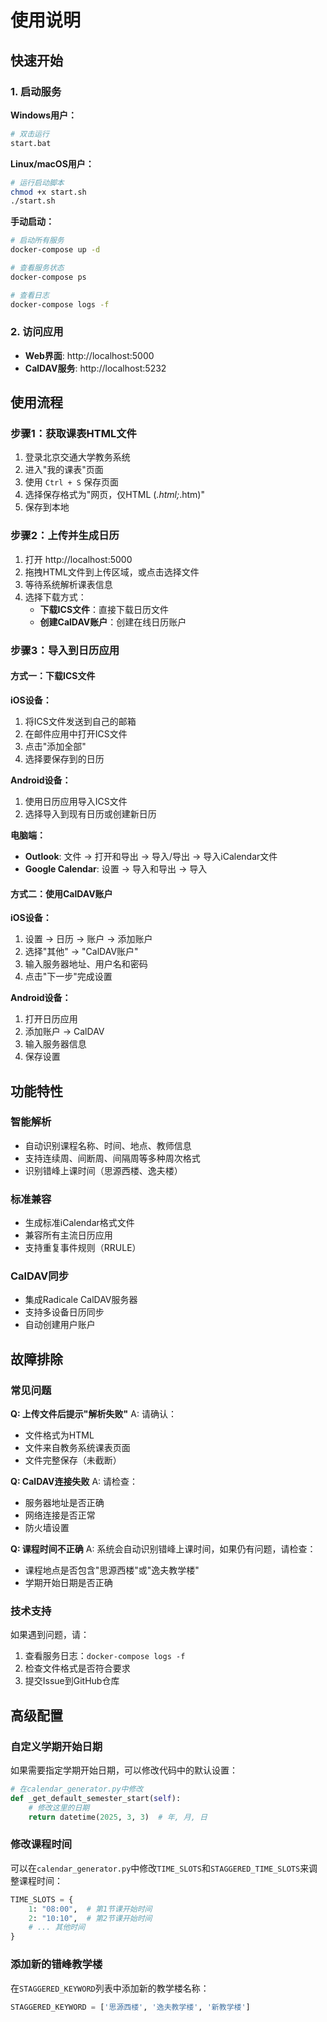 # 使用说明

## 快速开始

### 1. 启动服务

**Windows用户：**
```bash
# 双击运行
start.bat
```

**Linux/macOS用户：**
```bash
# 运行启动脚本
chmod +x start.sh
./start.sh
```

**手动启动：**
```bash
# 启动所有服务
docker-compose up -d

# 查看服务状态
docker-compose ps

# 查看日志
docker-compose logs -f
```

### 2. 访问应用

- **Web界面**: http://localhost:5000
- **CalDAV服务**: http://localhost:5232

## 使用流程

### 步骤1：获取课表HTML文件

1. 登录北京交通大学教务系统
2. 进入"我的课表"页面
3. 使用 `Ctrl + S` 保存页面
4. 选择保存格式为"网页，仅HTML (*.html;*.htm)"
5. 保存到本地

### 步骤2：上传并生成日历

1. 打开 http://localhost:5000
2. 拖拽HTML文件到上传区域，或点击选择文件
3. 等待系统解析课表信息
4. 选择下载方式：
   - **下载ICS文件**：直接下载日历文件
   - **创建CalDAV账户**：创建在线日历账户

### 步骤3：导入到日历应用

#### 方式一：下载ICS文件

**iOS设备：**
1. 将ICS文件发送到自己的邮箱
2. 在邮件应用中打开ICS文件
3. 点击"添加全部"
4. 选择要保存到的日历

**Android设备：**
1. 使用日历应用导入ICS文件
2. 选择导入到现有日历或创建新日历

**电脑端：**
- **Outlook**: 文件 → 打开和导出 → 导入/导出 → 导入iCalendar文件
- **Google Calendar**: 设置 → 导入和导出 → 导入

#### 方式二：使用CalDAV账户

**iOS设备：**
1. 设置 → 日历 → 账户 → 添加账户
2. 选择"其他" → "CalDAV账户"
3. 输入服务器地址、用户名和密码
4. 点击"下一步"完成设置

**Android设备：**
1. 打开日历应用
2. 添加账户 → CalDAV
3. 输入服务器信息
4. 保存设置

## 功能特性

### 智能解析
- 自动识别课程名称、时间、地点、教师信息
- 支持连续周、间断周、间隔周等多种周次格式
- 识别错峰上课时间（思源西楼、逸夫楼）

### 标准兼容
- 生成标准iCalendar格式文件
- 兼容所有主流日历应用
- 支持重复事件规则（RRULE）

### CalDAV同步
- 集成Radicale CalDAV服务器
- 支持多设备日历同步
- 自动创建用户账户

## 故障排除

### 常见问题

**Q: 上传文件后提示"解析失败"**
A: 请确认：
- 文件格式为HTML
- 文件来自教务系统课表页面
- 文件完整保存（未截断）

**Q: CalDAV连接失败**
A: 请检查：
- 服务器地址是否正确
- 网络连接是否正常
- 防火墙设置

**Q: 课程时间不正确**
A: 系统会自动识别错峰上课时间，如果仍有问题，请检查：
- 课程地点是否包含"思源西楼"或"逸夫教学楼"
- 学期开始日期是否正确

### 技术支持

如果遇到问题，请：
1. 查看服务日志：`docker-compose logs -f`
2. 检查文件格式是否符合要求
3. 提交Issue到GitHub仓库

## 高级配置

### 自定义学期开始日期

如果需要指定学期开始日期，可以修改代码中的默认设置：

```python
# 在calendar_generator.py中修改
def _get_default_semester_start(self):
    # 修改这里的日期
    return datetime(2025, 3, 3)  # 年, 月, 日
```

### 修改课程时间

可以在`calendar_generator.py`中修改`TIME_SLOTS`和`STAGGERED_TIME_SLOTS`来调整课程时间：

```python
TIME_SLOTS = {
    1: "08:00",  # 第1节课开始时间
    2: "10:10",  # 第2节课开始时间
    # ... 其他时间
}
```

### 添加新的错峰教学楼

在`STAGGERED_KEYWORD`列表中添加新的教学楼名称：

```python
STAGGERED_KEYWORD = ['思源西楼', '逸夫教学楼', '新教学楼']
```
